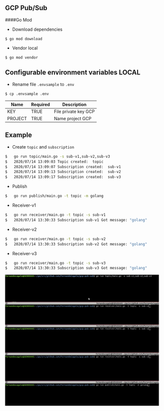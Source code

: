 ## GCP Pub/Sub

####Go Mod

   * Download dependencies
     
```shell script
$ go mod download
```

   * Vendor local
   
```shell script
$ go mod vendor
```   

## Configurable environment variables LOCAL

   * Rename file `.envsample` to `.env`

```sh
$ cp .envsample .env
```

| Name                    	| Required                    	| Description                                                                                                                      	|
|-------------------------	|-----------------------------	|----------------------------------------------------------------------------------------------------------------------------------	|
| KEY                     	| TRUE                       	| File private key GCP                                                                                                           	|
| PROJECT  	                | TRUE                       	| Name project GCP                                                                                                                  |

## Example

   * Create `topic` and `subscription`  

```sh
$   go run topic/main.go -s sub-v1,sub-v2,sub-v3
$   2020/07/14 13:09:03 Topic created:  topic
$   2020/07/14 13:09:07 Subscription created:  sub-v1
$   2020/07/14 13:09:13 Subscription created:  sub-v2
$   2020/07/14 13:09:17 Subscription created:  sub-v3
```

   *  Publish

```sh   
$   go run publish/main.go -t topic -m golang
```

   *  Receiver-v1

```sh   
$   go run receiver/main.go -t topic -s sub-v1
$   2020/07/14 13:30:33 Subscription sub-v1 Got message: "golang"
```

   *  Receiver-v2

```sh   
$   go run receiver/main.go -t topic -s sub-v2
$   2020/07/14 13:30:33 Subscription sub-v2 Got message: "golang"
```

   *  Receiver-v3

```sh   
$   go run receiver/main.go -t topic -s sub-v3
$   2020/07/14 13:30:33 Subscription sub-v3 Got message: "golang"
```

![](img/pub-sub.gif)